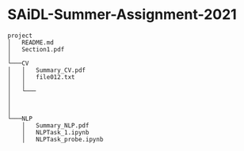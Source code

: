# SAiDL-Summer-Assignment-2021

```
project
│   README.md
│   Section1.pdf
│
└───CV
│   │   Summary_CV.pdf
│   │   file012.txt
│   │
│   └───
│       
│       
│   
└───NLP
    │   Summary_NLP.pdf
    │   NLPTask_1.ipynb
    │   NLPTask_probe.ipynb
```
